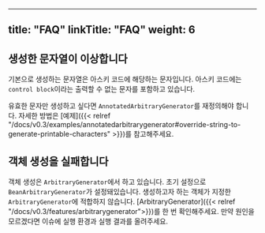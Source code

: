
---
title: "FAQ"
linkTitle: "FAQ"
weight: 6
---

## 생성한 문자열이 이상합니다
기본으로 생성하는 문자열은 아스키 코드에 해당하는 문자입니다. 아스키 코드에는 `control block`이라는 출력할 수 없는 문자를 포함하고 있습니다. 

유효한 문자만 생성하고 싶다면 `AnnotatedArbitraryGenerator`를 재정의해야 합니다.
자세한 방법은 [예제]({{< relref "/docs/v0.3/examples/annotatedarbitrarygenerator#override-string-to-generate-printable-characters" >}})를 참고해주세요.

## 객체 생성을 실패합니다
객체 생성은 `ArbitraryGenerator`에서 하고 있습니다. 초기 설정으로 `BeanArbitraryGenerator`가 설정돼있습니다.
생성하고자 하는 객체가 지정한 `ArbitraryGenerator`에 적합하지 않습니다.
[ArbitraryGenerator]({{< relref "/docs/v0.3/features/arbitrarygenerator">}})를 한 번 확인해주세요.
만약 원인을 모르겠다면 이슈에 실행 환경과 실행 결과를 올려주세요.
